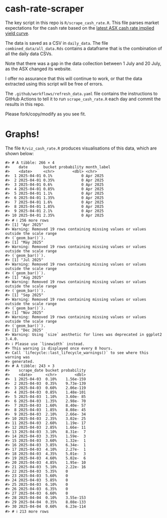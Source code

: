 
<!-- README.md is generated from README.Rmd. Please edit that file -->

# cash-rate-scraper

The key script in this repo is `R/scrape_cash_rate.R`. This file parses
market expectations for the cash rate based on the [latest ASX cash rate
implied yield
curve](https://www.asx.com.au/markets/trade-our-derivatives-market/futures-market/rba-rate-tracker).

The data is saved as a CSV in `daily_data`. The file
`combined_data/all_data.Rds` contains a dataframe that is the
combination of all the daily data CSVs.

Note that there was a gap in the data collection between 1 July and 20
July, as the ASX changed its website.

I offer no assurance that this will continue to work, or that the data
extracted using this script will be free of errors.

The `.github/workflows/refresh_data.yaml` file contains the instructions
to GitHub Actions to tell it to run `scrape_cash_rate.R` each day and
commit the results in this repo.

Please fork/copy/modify as you see fit.

# Graphs!

The file `R/viz_cash_rate.R` produces visualisations of this data, which
are shown below:

    #> # A tibble: 266 × 4
    #>    date       bucket probability month_label
    #>    <date>     <chr>        <dbl> <chr>      
    #>  1 2025-04-01 0.1%             0 Apr 2025   
    #>  2 2025-04-01 0.35%            0 Apr 2025   
    #>  3 2025-04-01 0.6%             0 Apr 2025   
    #>  4 2025-04-01 0.85%            0 Apr 2025   
    #>  5 2025-04-01 1.1%             0 Apr 2025   
    #>  6 2025-04-01 1.35%            0 Apr 2025   
    #>  7 2025-04-01 1.6%             0 Apr 2025   
    #>  8 2025-04-01 1.85%            0 Apr 2025   
    #>  9 2025-04-01 2.1%             0 Apr 2025   
    #> 10 2025-04-01 2.35%            0 Apr 2025   
    #> # ℹ 256 more rows
    #> [1] "Apr 2025"
    #> Warning: Removed 19 rows containing missing values or values outside the scale range
    #> (`geom_bar()`).
    #> [1] "May 2025"
    #> Warning: Removed 19 rows containing missing values or values outside the scale range
    #> (`geom_bar()`).
    #> [1] "Jul 2025"
    #> Warning: Removed 19 rows containing missing values or values outside the scale range
    #> (`geom_bar()`).
    #> [1] "Aug 2025"
    #> Warning: Removed 19 rows containing missing values or values outside the scale range
    #> (`geom_bar()`).
    #> [1] "Sep 2025"
    #> Warning: Removed 19 rows containing missing values or values outside the scale range
    #> (`geom_bar()`).
    #> [1] "Nov 2025"
    #> Warning: Removed 19 rows containing missing values or values outside the scale range
    #> (`geom_bar()`).
    #> [1] "Dec 2025"
    #> Warning: Using `size` aesthetic for lines was deprecated in ggplot2 3.4.0.
    #> ℹ Please use `linewidth` instead.
    #> This warning is displayed once every 8 hours.
    #> Call `lifecycle::last_lifecycle_warnings()` to see where this warning was
    #> generated.
    #> # A tibble: 243 × 3
    #>    scrape_date bucket probability
    #>    <date>      <chr>        <dbl>
    #>  1 2025-04-03  0.10%    1.56e-159
    #>  2 2025-04-03  0.35%    9.73e-139
    #>  3 2025-04-03  0.60%    2.06e-119
    #>  4 2025-04-03  0.85%    1.48e-101
    #>  5 2025-04-03  1.10%    3.60e- 85
    #>  6 2025-04-03  1.35%    2.98e- 70
    #>  7 2025-04-03  1.60%    8.40e- 57
    #>  8 2025-04-03  1.85%    8.08e- 45
    #>  9 2025-04-03  2.10%    2.66e- 34
    #> 10 2025-04-03  2.35%    3.02e- 25
    #> 11 2025-04-03  2.60%    1.19e- 17
    #> 12 2025-04-03  2.85%    1.66e- 11
    #> 13 2025-04-03  3.10%    8.31e-  7
    #> 14 2025-04-03  3.35%    1.59e-  3
    #> 15 2025-04-03  3.60%    1.32e-  1
    #> 16 2025-04-03  3.85%    6.34e-  1
    #> 17 2025-04-03  4.10%    2.27e-  1
    #> 18 2025-04-03  4.35%    5.01e-  3
    #> 19 2025-04-03  4.60%    5.02e-  6
    #> 20 2025-04-03  4.85%    1.95e- 10
    #> 21 2025-04-03  5.10%    2.22e- 16
    #> 22 2025-04-03  5.35%    0        
    #> 23 2025-04-03  5.60%    0        
    #> 24 2025-04-03  5.85%    0        
    #> 25 2025-04-03  6.10%    0        
    #> 26 2025-04-03  6.35%    0        
    #> 27 2025-04-03  6.60%    0        
    #> 28 2025-04-04  0.10%    3.55e-153
    #> 29 2025-04-04  0.35%    8.08e-133
    #> 30 2025-04-04  0.60%    6.23e-114
    #> # ℹ 213 more rows
